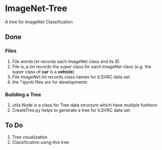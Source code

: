 # ImageNet-Tree
A tree for ImageNet Classification

## Done
### Files
1. File *words.txt* records each ImageNet class and its ID
2. File *is_a.txt* records the super class for each ImageNet class (*e.g.* the super class of **car** is a **vehicle**)
3. File *ImageNet.txt* records class names for ILSVRC data set
4. the \*.ipynb files are for developments

### Building a Tree
1. utils.Node is a class for Tree data structure which have multiple funtions
2. CreateTree.py helps to generate a tree for ILSVRC data set

## To Do
1. Tree visualization
2. Classification using this tree